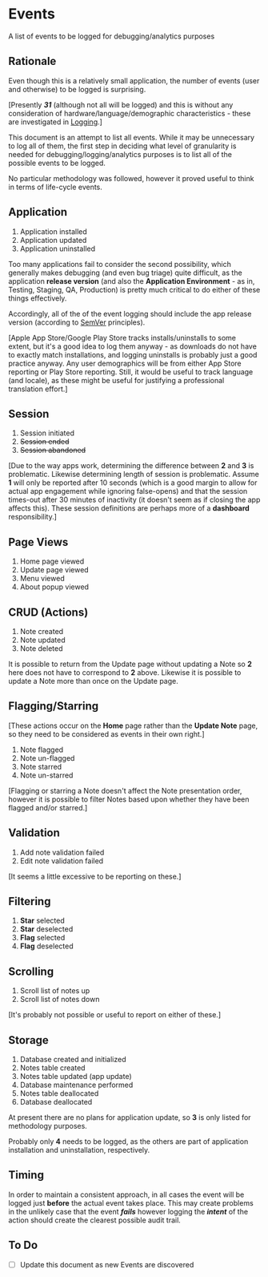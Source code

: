 # Events

A list of events to be logged for debugging/analytics purposes

## Rationale

Even though this is a relatively small application, the number
of events (user and otherwise) to be logged is surprising.

[Presently ___31___ (although not all will be logged) and this
 is without any consideration of hardware/language/demographic
 characteristics - these are investigated in [Logging](Logging.md).]

This document is an attempt to list all events. While it may
be unnecessary to log all of them, the first step in deciding
what level of granularity is needed for debugging/logging/analytics
purposes is to list all of the possible events to be logged.

No particular methodology was followed, however it proved useful
to think in terms of life-cycle events.

## Application

1. Application installed
2. Application updated
3. Application uninstalled

Too many applications fail to consider the second possibility,
which generally makes debugging (and even bug triage) quite
difficult, as the application __release version__ (and also
the __Application Environment__ - as in, Testing, Staging, QA,
Production) is pretty much critical to do either of these things
effectively.

Accordingly, all of the of the event logging should include
the app release version (according to [SemVer](http://semver.org)
principles).

[Apple App Store/Google Play Store tracks installs/uninstalls
 to some extent, but it's a good idea to log them anyway - as
 downloads do not have to exactly match installations, and logging
 uninstalls is probably just a good practice anyway. Any user
 demographics will be from either App Store reporting or Play
 Store reporting. Still, it would be useful to track language
 (and locale), as these might be useful for justifying
 a professional translation effort.]

## Session

1. Session initiated
2. <del>Session ended</del>
3. <del>Session abandoned</del>

[Due to the way apps work, determining the difference between
 __2__ and __3__ is problematic. Likewise determining length
 of session is problematic. Assume __1__ will only be reported
 after 10 seconds (which is a good margin to allow for actual
 app engagement while ignoring false-opens) and that the
 session times-out after 30 minutes of inactivity (it doesn't
 seem as if closing the app affects this). These session
 definitions are perhaps more of a __dashboard__ responsibility.]

## Page Views

1. Home page viewed
2. Update page viewed
3. Menu viewed
4. About popup viewed

## CRUD (Actions)

1. Note created
2. Note updated
3. Note deleted

It is possible to return from the Update page without
updating a Note so __2__ here does not have to correspond
to __2__ above. Likewise it is possible to update a Note
more than once on the Update page.

## Flagging/Starring

[These actions occur on the __Home__ page rather than
 the __Update Note__ page, so they need to be considered
 as events in their own right.]

1. Note flagged
1. Note un-flagged
2. Note starred
2. Note un-starred

[Flagging or starring a Note doesn't affect the Note
 presentation order, however it is possible to filter
 Notes based upon whether they have been flagged and/or
 starred.]

## Validation

1. Add note validation failed
2. Edit note validation failed

[It seems a little excessive to be reporting on these.]

## Filtering

1. __Star__ selected
1. __Star__ deselected
1. __Flag__ selected
1. __Flag__ deselected

## Scrolling

1. Scroll list of notes up
2. Scroll list of notes down

[It's probably not possible or useful to report on either of these.]

## Storage

1. Database created and initialized
2. Notes table created
3. Notes table updated (app update)
4. Database maintenance performed
5. Notes table deallocated
6. Database deallocated

At present there are no plans for application update, so __3__
is only listed for methodology purposes.

Probably only __4__ needs to be logged, as the others are part
of application installation and uninstallation, respectively.

## Timing

In order to maintain a consistent approach, in all cases the
event will be logged just __before__ the actual event takes
place. This may create problems in the unlikely case that the
event ___fails___ however logging the ___intent___ of the action
should create the clearest possible audit trail.

## To Do

- [ ] Update this document as new Events are discovered

